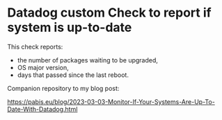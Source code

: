 Datadog custom Check to report if system is up-to-date
========================================
This check reports:

* the number of packages waiting to be upgraded,
* OS major version,
* days that passed since the last reboot.

Companion repository to my blog post:

https://pabis.eu/blog/2023-03-03-Monitor-If-Your-Systems-Are-Up-To-Date-With-Datadog.html